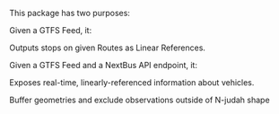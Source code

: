 This package has two purposes:

Given a GTFS Feed, it:

Outputs stops on given Routes as Linear References.

Given a GTFS Feed and a NextBus API endpoint, it:

Exposes real-time, linearly-referenced information about vehicles.

Buffer geometries and exclude observations outside of N-judah shape
